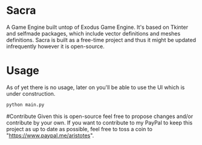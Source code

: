 # Sacra
A Game Engine built untop of Exodus Game Engine. It's based on Tkinter and selfmade packages, which include vector definitions and meshes definitions. Sacra is built as a free-time project and thus it might be updated infrequently however it is open-source.


# Usage
As of yet there is no usage, later on you'll be able to use the UI which is under construction.
```python
python main.py
```

#Contribute
Given this is open-source feel free to propose changes and/or contribute by your own. If you want to contribute to my PayPal to keep this project as up to date as possible, feel free to toss a coin to "https://www.paypal.me/aristotes".
